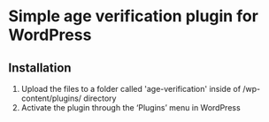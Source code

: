# Simple age verification plugin for WordPress

## Installation

1. Upload the files to a folder called 'age-verification' inside of /wp-content/plugins/ directory
2. Activate the plugin through the ‘Plugins’ menu in WordPress
